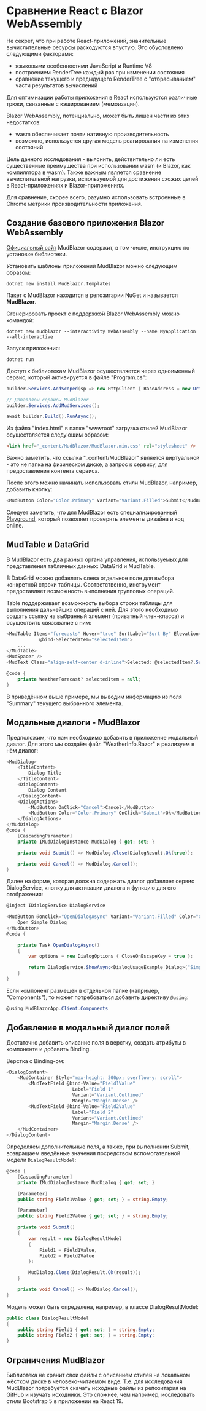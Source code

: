 # Сравнение React с Blazor WebAssembly

Не секрет, что при работе React-приложений, значительные вычислительные ресурсы расходуются впустую. Это обусловлено следующими факторами:

- языковыми особенностями JavaScript и Runtime V8
- построением RenderTree каждый раз при изменении состояния
- сравнение текущего и предыдущего RenderTree c "отбрасыванием" части результатов вычислений

Для оптимизации работы приложения в React используются различные трюки, связанные с кэшированием (мемоизация).

Blazor WebAssembly, потенциально, может быть лишен части из этих недостатков:

- wasm обеспечивает почти нативную производительность
- возможно, используется другая модель реагирования на изменения состояний

Цель данного исследования - выяснить, действительно ли есть существенные преимущества при использовании wasm (и Blazor, как компилятора в wasm). Также важным является сравнение вычислительной нагрузки, используемой для достижения схожих целей в React-приложениях и Blazor-приложениях.

Для сравнение, скорее всего, разумно использовать встроенные в Chrome метрики производительности приложения.

## Создание базового приложения Blazor WebAssembly

[Официальный сайт](https://mudblazor.com/) MudBlazor содержит, в том числе, инструкцию по установке библиотеки.

Установить шаблоны приложений MudBlazor можно следующим образом:

```shell
dotnet new install MudBlazor.Templates
```

Пакет с MudBlazor находится в репозитарии NuGet и называется **MudBlazor**.

Сгенерировать проект с поддержкой Blazor WebAssembly можно командой:

```shell
dotnet new mudblazor --interactivity WebAssembly --name MyApplication --all-interactive
```

Запуск приложения:

```shell
dotnet run
```

Доступ к библиотекам MudBlazor осуществляется через одноименный сервис, который активируется в файле "Program.cs":

```csharp
builder.Services.AddScoped(sp => new HttpClient { BaseAddress = new Uri(builder.HostEnvironment.BaseAddress) });

// Добавляем сервисы MudBlazor
builder.Services.AddMudServices();

await builder.Build().RunAsync();
```

Из файла "index.html" в папке "wwwroot" загрузка стилей MudBlazor осуществляется следующим образом:

```html
<link href="_content/MudBlazor/MudBlazor.min.css" rel="stylesheet" />
```

Важно заметить, что ссылка "_content/MudBlazor" является виртуальной - это не папка на физическом диске, а запрос к сервису, для предоставления контента сервиса.

После этого можно начинать использовать стили MudBlazor, например, добавить кнопку:

```csharp
<MudButton Color="Color.Primary" Variant="Variant.Filled">Submit</MudButton>
```

Следует заметить, что для MudBlazor есть специализированный [Playground](https://try.mudblazor.com/), который позволяет проверять элементы дизайна и код online.

## MudTable и DataGrid

В MudBlazor есть два разных органа управления, используемых для представления табличных данных: DataGrid и MudTable.

В DataGrid можно добавлять слева отдельное поле для выбора конкретной строки таблицы. Соответственно, инструмент предоставляет возможность выполнения групповых операций.

Table поддерживает возможность выбора строки таблицы для выполнения дальнейших операций с ней. Для этого необходимо создать ссылку на выбранный элемент (приватный член-класса) и осуществить связывание с ним:

```csharp
<MudTable Items="forecasts" Hover="true" SortLabel="Sort By" Elevation="0" AllowUnsorted="false"
            @bind-SelectedItem="selectedItem">
    ...
</MudTable>
<MudSpacer />
<MudText Class="align-self-center d-inline">Selected: @selectedItem?.Summary</MudText>

@code {
    private WeatherForecast? selectedItem = null;
}
```

В приведённом выше примере, мы выводим информацию из поля "Summary" текущего выбранного элемента.

## Модальные диалоги - MudBlazor

Предположим, что нам необходимо добавить в приложение модальный диалог. Для этого мы создаём файл "WeatherInfo.Razor" и реализуем в нём диалог:

```csharp
<MudDialog>
    <TitleContent>
        Dialog Title
    </TitleContent>
    <DialogContent>
        Dialog Content
    </DialogContent>
    <DialogActions>
        <MudButton OnClick="Cancel">Cancel</MudButton>
        <MudButton Color="Color.Primary" OnClick="Submit">Ok</MudButton>
    </DialogActions>
</MudDialog>
@code {
    [CascadingParameter]
    private IMudDialogInstance MudDialog { get; set; }

    private void Submit() => MudDialog.Close(DialogResult.Ok(true));

    private void Cancel() => MudDialog.Cancel();
}
```

Далее на форме, которая должна содержать диалог добавляет сервис DialogService, кнопку для активации диалога и функцию для его отображения:

```csharp
@inject IDialogService DialogService

<MudButton @onclick="OpenDialogAsync" Variant="Variant.Filled" Color="Color.Primary">
    Open Simple Dialog
</MudButton>
@code {

    private Task OpenDialogAsync()
    {
        var options = new DialogOptions { CloseOnEscapeKey = true };

        return DialogService.ShowAsync<DialogUsageExample_Dialog>("Simple Dialog", options);
    }
}
```

Если компонент размещён в отдельной папке (например, "Components"), то может потребоваться добавить директиву `@using`:

```csharp
@using MudBlazorApp.Client.Components
```

## Добавление в модальный диалог полей

Достаточно добавить описание поля в верстку, создать атрибуты в компоненте и добавить Binding.

Верстка с Binding-ом:

```csharp
<DialogContent>
    <MudContainer Style="max-height: 300px; overflow-y: scroll">
        <MudTextField @bind-Value="Field1Value"
                        Label="Field 1"
                        Variant="Variant.Outlined"
                        Margin="Margin.Dense" />
        <MudTextField @bind-Value="Field2Value"
                        Label="Field 2"
                        Variant="Variant.Outlined"
                        Margin="Margin.Dense" />
    </MudContainer>
</DialogContent>
```

Определяем дополнительные поля, а также, при выполнении Submit, возвращаем введённые значения посредством вспомогательной модели `DialogResultModel`:

```csharp
@code {
    [CascadingParameter]
    private IMudDialogInstance MudDialog { get; set; }

    [Parameter]
    public string Field1Value { get; set; } = string.Empty;

    [Parameter]
    public string Field2Value { get; set; } = string.Empty;

    private void Submit()
    {
        var result = new DialogResultModel
        {
            Field1 = Field1Value,
            Field2 = Field2Value
        };

        MudDialog.Close(DialogResult.Ok(result));
    }

    private void Cancel() => MudDialog.Cancel();
}
```

Модель может быть определена, например, в классе DialogResultModel:

```csharp
public class DialogResultModel
{
    public string Field1 { get; set; } = string.Empty;
    public string Field2 { get; set; } = string.Empty;
}
```

## Ограничения MudBlazor

Библиотека не хранит свои файлы с описанием стилей на локальном жёстком диске в человеко-читаемом виде. Т.е. для исследования MudBlazor потребуется скачать исходные файлы из репозитария на GitHub и изучать исходники. Это сложнее, чем например, исследовать стили Bootstrap 5 в приложении на React 19.
